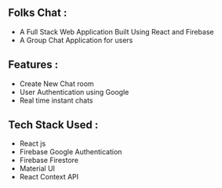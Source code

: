 ## Folks Chat :
- A Full Stack Web Application Built Using React and Firebase
- A Group Chat Application for users
<!-- ### The Movie Database (TMDB) APIused
- [[The Movie Database]](http://themoviedb.org/r) -->


## Features :
- Create New Chat room
- User Authentication using Google
- Real time instant chats
  
## Tech Stack Used :
-   React js
-   Firebase Google Authentication
-   Firebase Firestore 
-   Material UI
-   React Context API
